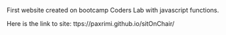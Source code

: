 First website created on bootcamp Coders Lab with javascript functions. 

Here is the link to site: 
ttps://paxrimi.github.io/sitOnChair/
